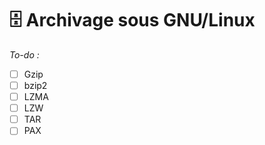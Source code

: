 # 🗄️ Archivage sous GNU/Linux

_To-do :_

- [ ] Gzip
- [ ] bzip2
- [ ] LZMA
- [ ] LZW
- [ ] TAR
- [ ] PAX
